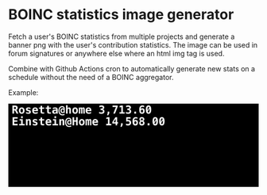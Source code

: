 # BOINC statistics image generator

Fetch a user's BOINC statistics from multiple projects and generate a banner png with the user's contribution statistics. The image can be used in forum signatures or anywhere else where an html img tag is used.

Combine with Github Actions cron to automatically generate new stats on a schedule without the need of a BOINC aggregator.

Example:

![Example Image](./stats.png)
